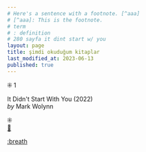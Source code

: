 ```yaml
---
# Here's a sentence with a footnote. [^aaa]
# [^aaa]: This is the footnote.
# term
# : definition
# 280 sayfa it dint start w/ you
layout: page  
title: şimdi okuduğum kitaplar  
last_modified_at: 2023-06-13
published: true  
---
```


⁜ 1  
   
It Didn't Start With You (2022)  
<i> by </i> Mark Wolynn  




⁜  
[🍃](https://www.nonfictionbooks.xyz/now.html "şimdi okuduğum kitaplar")

<div class="link1" id="links"><a href="/books.html#breath">:breath</a> </div>



  
